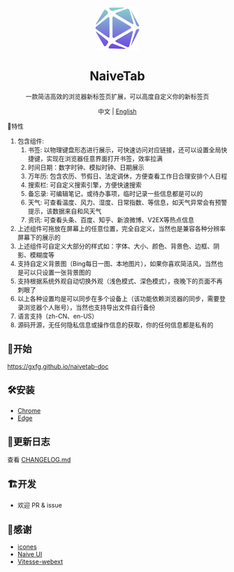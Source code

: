 <div align="center">
  <img src="./assets/img/icon/icon.png" width="100" height="100" />
  <h1 align="center">NaiveTab</h1>
  <p align="center">一款简洁高效的浏览器新标签页扩展，可以高度自定义你的新标签页</p>
  <p align="center">中文 | <a href="https://github.com/GXFG/newtab-naivetab/blob/main/README.en-US.md">English</a></p>
</div

## 🌟特性

1. 包含组件:
   1. 书签: 以物理键盘形态进行展示，可快速访问对应链接，还可以设置全局快捷键，实现在浏览器任意界面打开书签，效率拉满
   2. 时间日期：数字时钟、模拟时钟、日期展示
   3. 万年历: 包含农历、节假日、法定调休，方便查看工作日合理安排个人日程
   4. 搜索栏: 可自定义搜索引擎，方便快速搜索
   5. 备忘录: 可编辑笔记，或待办事项，临时记录一些信息都是可以的
   6. 天气: 可查看温度、风力、湿度、日常指数、等信息，如天气异常会有预警提示，该数据来自和风天气
   7. 资讯: 可查看头条、百度、知乎、新浪微博、V2EX等热点信息
2. 上述组件可拖放在屏幕上的任意位置，完全自定义，当然也是兼容各种分辨率屏幕下的展示的
3. 上述组件可自定义大部分的样式如：字体、大小、颜色、背景色、边框、阴影、模糊度等
4. 支持自定义背景图（Bing每日一图、本地图片），如果你喜欢简洁风，当然也是可以只设置一张背景图的
5. 支持根据系统外观自动切换外观（浅色模式、深色模式），夜晚下的页面不再刺眼了
6. 以上各种设置均是可以同步在多个设备上（该功能依赖浏览器的同步，需要登录浏览器个人账号），当然也支持导出文件自行备份
7. 语言支持（zh-CN、en-US）
8. 源码开源，无任何隐私信息或操作信息的获取，你的任何信息都是私有的

## 🚀开始

https://gxfg.github.io/naivetab-doc

## 🛠️安装

- [Chrome](https://chrome.google.com/webstore/detail/naivetab-%E6%96%B0%E6%A0%87%E7%AD%BE%E9%A1%B5/hhfebdcoeoddbdhgcgflblcjcgogijem)
- [Edge](https://microsoftedge.microsoft.com/addons/detail/naivetab-%E6%96%B0%E6%A0%87%E7%AD%BE%E9%A1%B5/kejadmppkffccjopodhekdnmkofidmjl)

## 📜更新日志

查看 [CHANGELOG.md](https://github.com/GXFG/newtab-naivetab/blob/main/CHANGELOG.md)

## 🏗开发

- 欢迎 PR & issue

## 🌼感谢

- [icones](https://icones.js.org)
- [Naive UI](https://www.naiveui.com)
- [Vitesse-webext](https://github.com/antfu/vitesse-webext)
